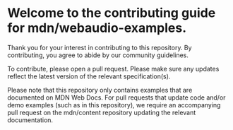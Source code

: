 # Welcome to the contributing guide for mdn/webaudio-examples.

Thank you for your interest in contributing to this repository. By contributing, you agree to abide by our community guidelines.

To contribute, please open a pull request. Please make sure any updates reflect the latest version of the relevant specification(s).

Please note that this repository only contains examples that are documented on MDN Web Docs. For pull requests that update code and/or demo examples (such as in this repository), we require an accompanying pull request on the mdn/content repository updating the relevant documentation.
